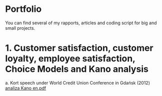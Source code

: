 # Portfolio
You can find several of my rapports, articles and coding script for big and small projects.
# 1. Customer satisfaction, customer loyalty, employee satisfaction, Choice Models and Kano analysis
a. Kort speech under World Credit Union Conference in Gdańsk (2012)
[analiza Kano en.pdf](https://github.com/milosz1957/portfolio/files/11534529/analiza.Kano.en.pdf)
